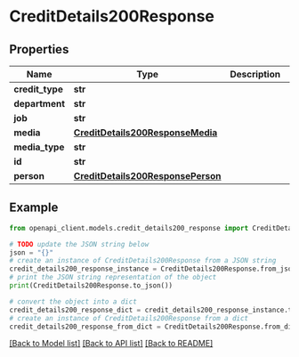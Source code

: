 # CreditDetails200Response


## Properties

Name | Type | Description | Notes
------------ | ------------- | ------------- | -------------
**credit_type** | **str** |  | [optional] 
**department** | **str** |  | [optional] 
**job** | **str** |  | [optional] 
**media** | [**CreditDetails200ResponseMedia**](CreditDetails200ResponseMedia.md) |  | [optional] 
**media_type** | **str** |  | [optional] 
**id** | **str** |  | [optional] 
**person** | [**CreditDetails200ResponsePerson**](CreditDetails200ResponsePerson.md) |  | [optional] 

## Example

```python
from openapi_client.models.credit_details200_response import CreditDetails200Response

# TODO update the JSON string below
json = "{}"
# create an instance of CreditDetails200Response from a JSON string
credit_details200_response_instance = CreditDetails200Response.from_json(json)
# print the JSON string representation of the object
print(CreditDetails200Response.to_json())

# convert the object into a dict
credit_details200_response_dict = credit_details200_response_instance.to_dict()
# create an instance of CreditDetails200Response from a dict
credit_details200_response_from_dict = CreditDetails200Response.from_dict(credit_details200_response_dict)
```
[[Back to Model list]](../README.md#documentation-for-models) [[Back to API list]](../README.md#documentation-for-api-endpoints) [[Back to README]](../README.md)


